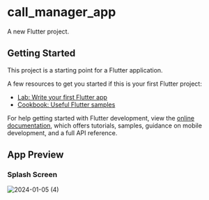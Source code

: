 # call_manager_app

A new Flutter project.

## Getting Started

This project is a starting point for a Flutter application.

A few resources to get you started if this is your first Flutter project:

- [Lab: Write your first Flutter app](https://docs.flutter.dev/get-started/codelab)
- [Cookbook: Useful Flutter samples](https://docs.flutter.dev/cookbook)

For help getting started with Flutter development, view the
[online documentation](https://docs.flutter.dev/), which offers tutorials,
samples, guidance on mobile development, and a full API reference.

## App Preview

### Splash Screen

![2024-01-05 (4)](https://github.com/Manohar-Reddy-B/Flutter-Contacts-App/assets/65357964/5e356502-f434-4d79-a823-078e86db7258)
